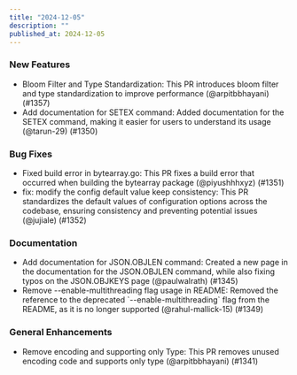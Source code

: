 ```yaml
---
title: "2024-12-05"
description: ""
published_at: 2024-12-05
---
```


### New Features

* Bloom Filter and Type Standardization: This PR introduces bloom filter and type standardization to improve performance (@arpitbbhayani) (\#1357)
* Add documentation for SETEX command: Added documentation for the SETEX command, making it easier for users to understand its usage (@tarun-29) (\#1350)

### Bug Fixes

* Fixed build error in bytearray.go: This PR fixes a build error that occurred when building the bytearray package (@piyushhhxyz) (\#1351)
* fix: modify the config default value keep consistency: This PR standardizes the default values of configuration options across the codebase, ensuring consistency and preventing potential issues (@jujiale) (\#1352)

### Documentation

* Add documentation for JSON.OBJLEN command: Created a new page in the documentation for the JSON.OBJLEN command, while also fixing typos on the JSON.OBJKEYS page (@paulwalrath) (\#1345)
* Remove \--enable-multithreading flag usage in README: Removed the reference to the deprecated \`--enable-multithreading\` flag from the README, as it is no longer supported (@rahul-mallick-15) (\#1349)

### General Enhancements

* Remove encoding and supporting only Type: This PR removes unused encoding code and supports only type (@arpitbbhayani) (\#1341)
